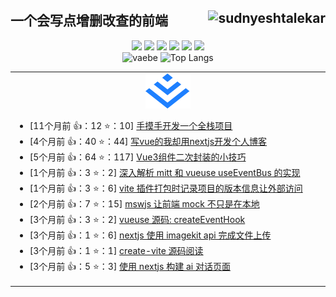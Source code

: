 ## 一个会写点增删改查的前端 <img align="right"  src="https://komarev.com/ghpvc/?username=vaebe" alt="sudnyeshtalekar" />

<div align="center">
  <img src="https://img.shields.io/badge/-TypeScript-2b6dbf?style=flat&logo=typescript&logoColor=white">
  <img src="https://img.shields.io/badge/-Vue-46b882?style=flat&logo=vue.js&logoColor=white">
  <img src="https://img.shields.io/badge/-Node.js-3C873A?style=flat&logo=Node.js&logoColor=white">
  <img src="https://img.shields.io/badge/Golang-1008611?style=flat&logo=go&color=%2376e2ff">
  <img src="https://img.shields.io/badge/Mysql-1008611?style=flat&logo=Mysql&color=%2302758f">
  <img src="https://img.shields.io/badge/-ESLint-%234B32C3?style=flat-square&logo=eslint">
</div>

<div align=center>
  <img height="165px" src="https://github-readme-stats.vercel.app/api?username=vaebe&layout=compact&rank_icon=percentile&theme=transparent" alt="vaebe" /> 
  <img src="https://github-readme-stats.vercel.app/api/top-langs/?username=vaebe&layout=compact&theme=transparent" alt="Top Langs">
</div>

<!-- multi-platform-posts start -->
  <table align="center">
      <tr>
        <td align="center" width="800px" valign="top">
          <div align="center"><img src='https://raw.githubusercontent.com/baozouai/multi-platform-posts-action/main/assets/juejin.svg' alt='juejin'/></div>
<ul>
<li align='left'>[11个月前 👍：12  ⭐：10]
      <a href="https://juejin.cn/post/7345310754470887458" target="_blank">手摸手开发一个全栈项目</a>
      </li>
<li align='left'>[4个月前 👍：40  ⭐：44]
      <a href="https://juejin.cn/post/7430494779698806784" target="_blank">写vue的我却用nextjs开发个人博客</a>
      </li>
<li align='left'>[5个月前 👍：64  ⭐：117]
      <a href="https://juejin.cn/post/7413194176006324275" target="_blank">Vue3组件二次封装的小技巧</a>
      </li>
<li align='left'>[1个月前 👍：3  ⭐：2]
      <a href="https://juejin.cn/post/7457228085830778895" target="_blank">深入解析 mitt 和 vueuse useEventBus 的实现</a>
      </li>
<li align='left'>[1个月前 👍：3  ⭐：6]
      <a href="https://juejin.cn/post/7456809080344133667" target="_blank">vite 插件打包时记录项目的版本信息让外部访问</a>
      </li>
<li align='left'>[2个月前 👍：7  ⭐：15]
      <a href="https://juejin.cn/post/7445926398400102440" target="_blank">mswjs 让前端 mock 不只是在本地</a>
      </li>
<li align='left'>[3个月前 👍：3  ⭐：2]
      <a href="https://juejin.cn/post/7439367850488070159" target="_blank">vueuse 源码: createEventHook</a>
      </li>
<li align='left'>[3个月前 👍：1  ⭐：6]
      <a href="https://juejin.cn/post/7438640311457087522" target="_blank">nextjs 使用 imagekit api 完成文件上传</a>
      </li>
<li align='left'>[3个月前 👍：1  ⭐：1]
      <a href="https://juejin.cn/post/7433608225398620175" target="_blank">create-vite 源码阅读</a>
      </li>
<li align='left'>[3个月前 👍：5  ⭐：3]
      <a href="https://juejin.cn/post/7431580770214543375" target="_blank">使用 nextjs 构建 ai 对话页面</a>
      </li>
</ul>
        </td>
      </tr>
    </table>
    <!-- multi-platform-posts end -->

